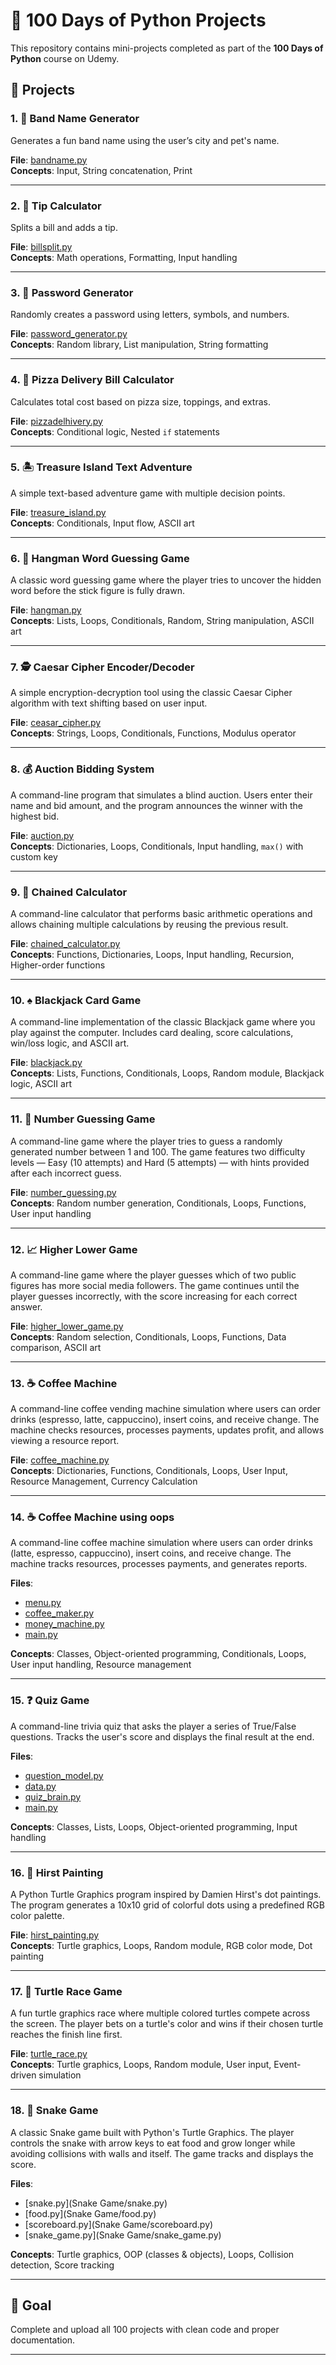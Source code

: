 # 🐍 100 Days of Python Projects

This repository contains mini-projects completed as part of the **100 Days of Python** course on Udemy.

## 📁 Projects

### 1. 🎸 Band Name Generator

Generates a fun band name using the user’s city and pet's name.

**File**: [bandname.py](bandname.py)  
**Concepts**: Input, String concatenation, Print

---

### 2. 💸 Tip Calculator

Splits a bill and adds a tip.

**File**: [billsplit.py](billsplit.py)  
**Concepts**: Math operations, Formatting, Input handling

---

### 3. 🔐 Password Generator

Randomly creates a password using letters, symbols, and numbers.

**File**: [password_generator.py](password_generator.py)  
**Concepts**: Random library, List manipulation, String formatting

---

### 4. 🍕 Pizza Delivery Bill Calculator

Calculates total cost based on pizza size, toppings, and extras.

**File**: [pizzadelhivery.py](pizzadelhivery.py)  
**Concepts**: Conditional logic, Nested `if` statements

---

### 5. 🏝️ Treasure Island Text Adventure

A simple text-based adventure game with multiple decision points.

**File**: [treasure_island.py](treasure_island.py)  
**Concepts**: Conditionals, Input flow, ASCII art

---

### 6. 🎯 Hangman Word Guessing Game

A classic word guessing game where the player tries to uncover the hidden word before the stick figure is fully drawn.

**File**: [hangman.py](hangman/hangman.py)  
**Concepts**: Lists, Loops, Conditionals, Random, String manipulation, ASCII art

---

### 7. 🕵️ Caesar Cipher Encoder/Decoder

A simple encryption-decryption tool using the classic Caesar Cipher algorithm with text shifting based on user input.

**File**: [ceasar_cipher.py](ceasar_cipher.py)  
**Concepts**: Strings, Loops, Conditionals, Functions, Modulus operator

---

### 8. 💰 Auction Bidding System

A command-line program that simulates a blind auction. Users enter their name and bid amount, and the program announces the winner with the highest bid.

**File**: [auction.py](auction.py)  
**Concepts**: Dictionaries, Loops, Conditionals, Input handling, `max()` with custom key

---

### 9. 🧮 Chained Calculator

A command-line calculator that performs basic arithmetic operations and allows chaining multiple calculations by reusing the previous result.

**File**: [chained_calculator.py](chained_calculator.py)  
**Concepts**: Functions, Dictionaries, Loops, Input handling, Recursion, Higher-order functions

---

### 10. ♠️ Blackjack Card Game

A command-line implementation of the classic Blackjack game where you play against the computer. Includes card dealing, score calculations, win/loss logic, and ASCII art.

**File**: [blackjack.py](blackjack.py)  
**Concepts**: Lists, Functions, Conditionals, Loops, Random module, Blackjack logic, ASCII art

---

### 11. 🎯 Number Guessing Game

A command-line game where the player tries to guess a randomly generated number between 1 and 100. The game features two difficulty levels — Easy (10 attempts) and Hard (5 attempts) — with hints provided after each incorrect guess.

**File**: [number_guessing.py](number_guessing.py)  
**Concepts**: Random number generation, Conditionals, Loops, Functions, User input handling

---

### 12. 📈 Higher Lower Game

A command-line game where the player guesses which of two public figures has more social media followers. The game continues until the player guesses incorrectly, with the score increasing for each correct answer.

**File**: [higher_lower_game.py](Higher_or_Lower/higher_lower_game.py)  
**Concepts**: Random selection, Conditionals, Loops, Functions, Data comparison, ASCII art

---

### 13. ☕ Coffee Machine

A command-line coffee vending machine simulation where users can order drinks (espresso, latte, cappuccino), insert coins, and receive change. The machine checks resources, processes payments, updates profit, and allows viewing a resource report.

**File**: [coffee_machine.py](coffee_machine.py)  
**Concepts**: Dictionaries, Functions, Conditionals, Loops, User Input, Resource Management, Currency Calculation

---

### 14. ☕ Coffee Machine using oops

A command-line coffee machine simulation where users can order drinks (latte, espresso, cappuccino), insert coins, and receive change. The machine tracks resources, processes payments, and generates reports.

**Files**:

- [menu.py](Coffee_Machine_usingOOPs/main.py)
- [coffee_maker.py](Coffee_Machine_usingOOPs/coffee_maker.py)
- [money_machine.py](Coffee_Machine_usingOOPs/money_machine.py)
- [main.py](Coffee_Machine_usingOOPs/main.py)

**Concepts**: Classes, Object-oriented programming, Conditionals, Loops, User input handling, Resource management

---

### 15. ❓ Quiz Game

A command-line trivia quiz that asks the player a series of True/False questions. Tracks the user's score and displays the final result at the end.

**Files**:

- [question_model.py](Quiz/question_model.py)
- [data.py](Quiz/data.py)
- [quiz_brain.py](Quiz/quiz_brain.py)
- [main.py](Quiz/main.py)

**Concepts**: Classes, Lists, Loops, Object-oriented programming, Input handling

---

### 16. 🎨 Hirst Painting

A Python Turtle Graphics program inspired by Damien Hirst's dot paintings. The program generates a 10x10 grid of colorful dots using a predefined RGB color palette.

**File**: [hirst_painting.py](hirst_painting.py)  
**Concepts**: Turtle graphics, Loops, Random module, RGB color mode, Dot painting

---

### 17. 🐢 Turtle Race Game

A fun turtle graphics race where multiple colored turtles compete across the screen. The player bets on a turtle's color and wins if their chosen turtle reaches the finish line first.

**File**: [turtle_race.py](turtle_race.py)  
**Concepts**: Turtle graphics, Loops, Random module, User input, Event-driven simulation

---

### 18. 🐍 Snake Game

A classic Snake game built with Python's Turtle Graphics. The player controls the snake with arrow keys to eat food and grow longer while avoiding collisions with walls and itself. The game tracks and displays the score.

**Files**:

- [snake.py](Snake Game/snake.py)
- [food.py](Snake Game/food.py)
- [scoreboard.py](Snake Game/scoreboard.py)
- [snake_game.py](Snake Game/snake_game.py)

**Concepts**: Turtle graphics, OOP (classes & objects), Loops, Collision detection, Score tracking

---

## 🎯 Goal

Complete and upload all 100 projects with clean code and proper documentation.

---
